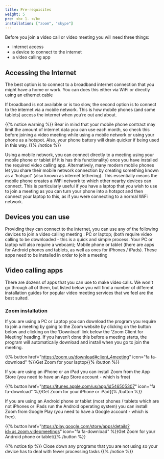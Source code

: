 ```yaml
---
title: Pre-requisites
weight: 5
pre: <b> 1. </b>
installation: ["zoom", "skype"]
---
```


Before you join a video call or video meeting you will need three things:

* internet access
* a device to connect to the internet
* a video calling app

## Accessing the Internet

The best option is to connect to a broadband internet connection that you might have a home or work. You can does this either via WiFi or directly using an ethernet cable


If broadband is not available or is too slow, the second option is to connect to the internet via a mobile network. This is how mobile phones (and some tablets) access the internet when you’re out and about.

{{% notice warning %}}
Bear in mind that your mobile phone contract may limit the amount of internet data you can use each month, so check this before joining a video meeting while using a mobile network or using your phone as a hotspot. Also, your phone battery will drain quicker if being used in this way.
{{% /notice %}}

Using a mobile network, you can connect directly to a meeting using your mobile phone or tablet (if it is has this functionality) once you have installed the required video calling app. Alternatively, many modern mobile phones let you share their mobile network connection by creating something known as a ‘hotspot’ (also known as internet tethering). This essentially means the mobile phone creates a WiFi network to which other nearby devices can connect. This is particularly useful if you have a laptop that you wish to use to join a meeting as you can turn your phone into a hotspot and then connect your laptop to this, as if you were connecting to a normal WiFi network.

## Devices you can use

Providing they can connect to the internet, you can use any of the following devices to join a video calling meeting : PC or laptop; (both require video calling to be downloaded - this is a quick and simple process. Your PC or laptop will also require a webcam); Mobile phone or tablet (there are apps for Android phones and tablets, as well as ones for iPhones / iPads). These apps need to be installed in order to join a meeting

## Video calling apps

There are dozens of apps that you can use to make video calls. We won't go through all of them, but listed below you will find a number of different installation guides for popular video meeting services that we feel are the best suited.

### Zoom installation

If you are using a PC or Laptop you can download the program you require to join a meeting by going to the Zoom website by clicking on the button below and clicking on the ‘Download’ link below the ‘Zoom Client for Meeting’ heading. If you haven’t done this before a meeting starts, the program will automatically download and install when you go to join the meeting.

{{% button href="https://zoom.us/download#client_4meeting" icon="fa fa-download" %}}Get Zoom for your laptop{{% /button %}}

If you are using an iPhone or an iPad you can install Zoom from the App Store (you need to have an App Store account - which is free)

{{% button href="https://itunes.apple.com/us/app/id546505307" icon="fa fa-download" %}}Get Zoom for your iPhone or iPad{{% /button %}}

If you are using an Android phone or tablet (most phones / tablets which are not iPhones or iPads run the Android operating system) you can install Zoom from Google Play (you need to have a Google account - which is free).

{{% button href="https://play.google.com/store/apps/details?id=us.zoom.videomeetings" icon="fa fa-download" %}}Get Zoom for your Android phone or tablet{{% /button %}}

{{% notice tip %}}
Close down any programs that you are not using so your device has to deal with fewer processing tasks
{{% /notice %}}
